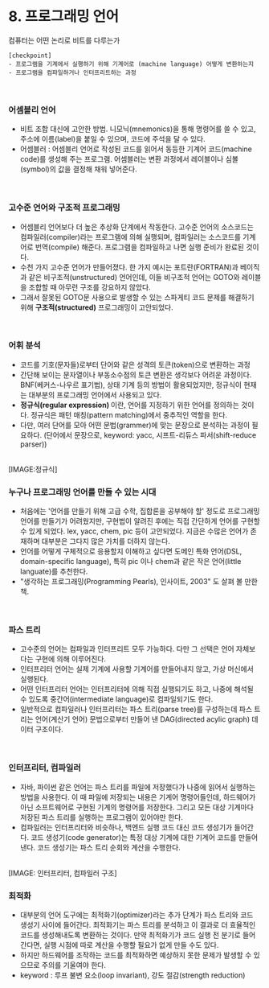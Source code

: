 # 8. 프로그래밍 언어
컴퓨터는 어떤 논리로 비트를 다루는가
<br>
```
[checkpoint]
- 프로그램을 기계에서 실행하기 위해 기계어로 (machine language) 어떻게 변환하는지
- 프로그램을 컴파일하거나 인터프리트하는 과정
```
<br>

### 어셈블리 언어
- 비트 조합 대신에 고안한 방법. 니모닉(mnemonics)을 통해 명령어를 쓸 수 있고, 주소에 이름(label)을 붙일 수 있으며, 코드에 주석을 달 수 있다.
- 어셈블러 : 어셈블리 언어로 작성된 코드를 읽어서 동등한 기계어 코드(machine code)를 생성해 주는 프로그램. 어셈블러는 변환 과정에서 레이블이나 심볼(symbol)의 값을 결정해 채워 넣어준다.
<br>

### 고수준 언어와 구조적 프로그래밍
- 어셈블리 언어보다 더 높은 추상화 단계에서 작동한다. 고수준 언어의 소스코드는 컴파일러(compiler)라는 프로그램에 의해 실행되며, 컴파일러는 소스코드를 기계어로 번역(compile) 해준다. 프로그램을 컴파일하고 나면 실행 준비가 완료된 것이다.
- 수천 가지 고수준 언어가 만들어졌다. 한 가지 예시는 포트란(FORTRAN)과 베이직과 같은 비구조적(unstructured) 언어인데, 이들 비구조적 언어는 GOTO와 레이블을 조합할 때 아무런 구조를 강요하지 않았다. 
- 그래서 잘못된 GOTO문 사용으로 발생할 수 있는 스파게티 코드 문제를 해결하기 위해 <b>구조적(structured)</b> 프로그래밍이 고안되었다.
<br>

### 어휘 분석
- 코드를 기호(문자들)로부터 단어와 같은 성격의 토큰(token)으로 변환하는 과정
- 간단해 보이는 문자열이나 부동소수점의 토큰 변환은 생각보다 어려운 과정이다. BNF(베커스-나우르 표기법), 상태 기계 등의 방법이 활용되었지만, 정규식이 현재는 대부분의 프로그래밍 언어에서 사용되고 있다.
- <b>정규식(regular expression) </b>이란, 언어를 지정하기 위한 언어를 정의하는 것이다. 정규식은 패턴 매칭(pattern matching)에서 중추적인 역할을 한다.
- 다만, 여러 단어를 모아 어떤 문법(grammer)에 맞는 문장으로 분석하는 과정이 필요하다. (단어에서 문장으로, keyword: yacc, 시프트-리듀스 파서(shift-reduce parser))
<br>
[IMAGE:정규식]
<br>

### 누구나 프로그래밍 언어를 만들 수 있는 시대
- 처음에는 '언어를 만들기 위해 고급 수학, 집합론을 공부해야 할' 정도로 프로그래밍 언어를 만들기가 어려웠지만, 구현법이 알려진 후에는 직접 간단하게 언어를 구현할 수 있게 되었다. lex, yacc, chem, pic 등이 고안되었다. 지금은 수많은 언어가 존재하며 대부분은 그다지 많은 가치를 더하지 않는다.
- 언어를 어떻게 구체적으로 응용할지 이해하고 싶다면 도메인 특화 언어(DSL, domain-specific language), 특히 pic 이나 chem과 같은 작은 언어(little languate)를 추천한다.
- "생각하는 프로그래밍(Programming Pearls), 인사이트, 2003" 도 살펴 볼 만한 책.
<br>

### 파스 트리
- 고수준의 언어는 컴파일과 인터프리트 모두 가능하다. 다만 그 선택은 언어 자체보다는 구현에 의해 이루어진다.
- 인터프리터 언어는 실제 기계에 사용할 기계어를 만들어내지 않고, 가상 머신에서 실행된다.
- 어떤 인터프리터 언어는 인터프리터에 의해 직접 실행되기도 하고, 나중에 해석될 수 있도록 중간어(intermediate language)로 컴파일되기도 한다.
- 일반적으로 컴파일러나 인터프리터는 파스 트리(parse tree)를 구성하는데 파스 트리는 언어(계산기 언어) 문법으로부터 만들어 낸 DAG(directed acylic graph) 데이터 구조이다.
<br>

### 인터프리터, 컴파일러
- 자바, 파이썬 같은 언어는 파스 트리를 파일에 저장했다가 나중에 읽어서 실행하는 방법을 사용한다. 이 때 파일에 저장되는 내용은 기계어 명령어들인데, 하드웨어가 아닌 소프트웨어로 구현된 기계의 명령어를 저장한다. 그리고 모든 대상 기계마다 저장된 파스 트리를 실행하는 프로그램이 있어야만 한다. 
- 컴파일러는 인터프리터와 비슷하나, 백엔드 실행 코드 대신 코드 생성기가 들어간다. 코드 생성기(code generator)는 특정 대상 기계에 대한 기계어 코드를 만들어낸다. 코드 생성기는 파스 트리 순회와 계산을 수행한다.
<br>
[IMAGE: 인터프리터, 컴파일러 구조]
<br>

### 최적화
- 대부분의 언어 도구에는 최적화기(optimizer)라는 추가 단계가 파스 트리와 코드 생성기 사이에 들어간다. 최적화기는 파스 트리를 분석하고 이 결과로 더 효율적인 코드를 생성해내도록 변환하는 것이다. 만약 최적화기가 코드 실행 전 분기로 들어간다면, 실행 시점에 따로 계산을 수행할 필요가 없게 만들 수도 있다.
- 하지만 하드웨어를 조작하는 코드를 최적화하면 예상하지 못한 문제가 발생할 수 있으므로 주의를 기울여야 한다.
- keyword : 루프 불변 요소(loop invariant), 강도 절감(strength reduction)

<br>
<br>
<br>
